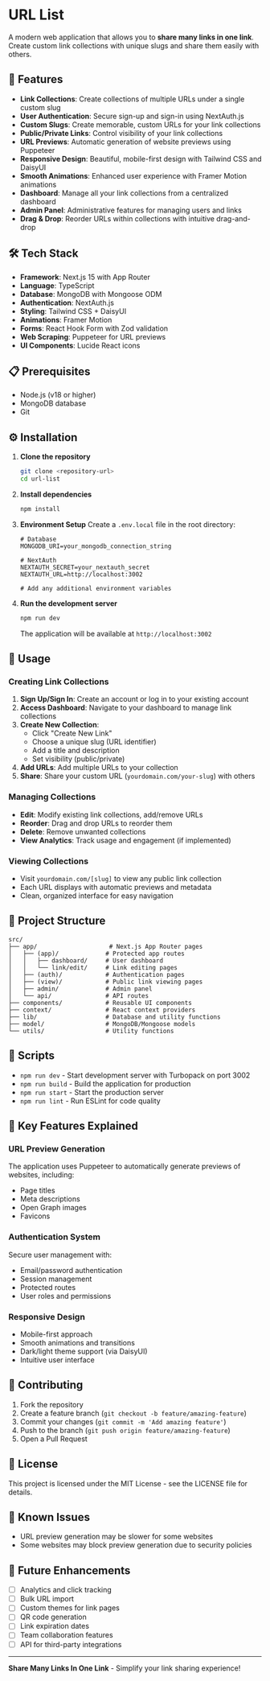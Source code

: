 # URL List

A modern web application that allows you to **share many links in one link**. Create custom link collections with unique slugs and share them easily with others.

## 🚀 Features

- **Link Collections**: Create collections of multiple URLs under a single custom slug
- **User Authentication**: Secure sign-up and sign-in using NextAuth.js
- **Custom Slugs**: Create memorable, custom URLs for your link collections
- **Public/Private Links**: Control visibility of your link collections
- **URL Previews**: Automatic generation of website previews using Puppeteer
- **Responsive Design**: Beautiful, mobile-first design with Tailwind CSS and DaisyUI
- **Smooth Animations**: Enhanced user experience with Framer Motion animations
- **Dashboard**: Manage all your link collections from a centralized dashboard
- **Admin Panel**: Administrative features for managing users and links
- **Drag & Drop**: Reorder URLs within collections with intuitive drag-and-drop

## 🛠️ Tech Stack

- **Framework**: Next.js 15 with App Router
- **Language**: TypeScript
- **Database**: MongoDB with Mongoose ODM
- **Authentication**: NextAuth.js
- **Styling**: Tailwind CSS + DaisyUI
- **Animations**: Framer Motion
- **Forms**: React Hook Form with Zod validation
- **Web Scraping**: Puppeteer for URL previews
- **UI Components**: Lucide React icons

## 📋 Prerequisites

- Node.js (v18 or higher)
- MongoDB database
- Git

## ⚙️ Installation

1. **Clone the repository**
   ```bash
   git clone <repository-url>
   cd url-list
   ```

2. **Install dependencies**
   ```bash
   npm install
   ```

3. **Environment Setup**
   Create a `.env.local` file in the root directory:
   ```env
   # Database
   MONGODB_URI=your_mongodb_connection_string
   
   # NextAuth
   NEXTAUTH_SECRET=your_nextauth_secret
   NEXTAUTH_URL=http://localhost:3002
   
   # Add any additional environment variables
   ```

4. **Run the development server**
   ```bash
   npm run dev
   ```

   The application will be available at `http://localhost:3002`

## 🚀 Usage

### Creating Link Collections

1. **Sign Up/Sign In**: Create an account or log in to your existing account
2. **Access Dashboard**: Navigate to your dashboard to manage link collections
3. **Create New Collection**: 
   - Click "Create New Link"
   - Choose a unique slug (URL identifier)
   - Add a title and description
   - Set visibility (public/private)
4. **Add URLs**: Add multiple URLs to your collection
5. **Share**: Share your custom URL (`yourdomain.com/your-slug`) with others

### Managing Collections

- **Edit**: Modify existing link collections, add/remove URLs
- **Reorder**: Drag and drop URLs to reorder them
- **Delete**: Remove unwanted collections
- **View Analytics**: Track usage and engagement (if implemented)

### Viewing Collections

- Visit `yourdomain.com/[slug]` to view any public link collection
- Each URL displays with automatic previews and metadata
- Clean, organized interface for easy navigation

## 📁 Project Structure

```
src/
├── app/                    # Next.js App Router pages
│   ├── (app)/             # Protected app routes
│   │   ├── dashboard/     # User dashboard
│   │   └── link/edit/     # Link editing pages
│   ├── (auth)/            # Authentication pages
│   ├── (view)/            # Public link viewing pages
│   ├── admin/             # Admin panel
│   └── api/               # API routes
├── components/            # Reusable UI components
├── context/               # React context providers
├── lib/                   # Database and utility functions
├── model/                 # MongoDB/Mongoose models
└── utils/                 # Utility functions
```

## 🔧 Scripts

- `npm run dev` - Start development server with Turbopack on port 3002
- `npm run build` - Build the application for production
- `npm run start` - Start the production server
- `npm run lint` - Run ESLint for code quality

## 🌟 Key Features Explained

### URL Preview Generation
The application uses Puppeteer to automatically generate previews of websites, including:
- Page titles
- Meta descriptions
- Open Graph images
- Favicons

### Authentication System
Secure user management with:
- Email/password authentication
- Session management
- Protected routes
- User roles and permissions

### Responsive Design
- Mobile-first approach
- Smooth animations and transitions
- Dark/light theme support (via DaisyUI)
- Intuitive user interface

## 🤝 Contributing

1. Fork the repository
2. Create a feature branch (`git checkout -b feature/amazing-feature`)
3. Commit your changes (`git commit -m 'Add amazing feature'`)
4. Push to the branch (`git push origin feature/amazing-feature`)
5. Open a Pull Request

## 📄 License

This project is licensed under the MIT License - see the LICENSE file for details.

## 🐛 Known Issues

- URL preview generation may be slower for some websites
- Some websites may block preview generation due to security policies

## 🔮 Future Enhancements

- [ ] Analytics and click tracking
- [ ] Bulk URL import
- [ ] Custom themes for link pages
- [ ] QR code generation
- [ ] Link expiration dates
- [ ] Team collaboration features
- [ ] API for third-party integrations

---

**Share Many Links In One Link** - Simplify your link sharing experience!